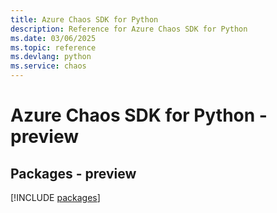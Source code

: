 ```yaml
---
title: Azure Chaos SDK for Python
description: Reference for Azure Chaos SDK for Python
ms.date: 03/06/2025
ms.topic: reference
ms.devlang: python
ms.service: chaos
---
```

# Azure Chaos SDK for Python - preview
## Packages - preview
[!INCLUDE [packages](chaos-index.md)]